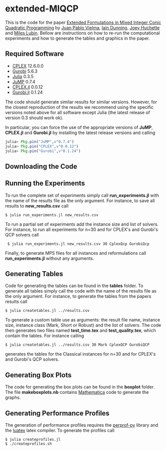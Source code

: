 extended-MIQCP
==============

This is the code for the paper [Extended Formulations in Mixed Integer Conic Quadratic Programming](http://www.optimization-online.org/DB_HTML/2015/01/4736.html) by [Juan Pablo Vielma](http://web.mit.edu/jvielma/www/), [Iain Dunning](http://iaindunning.com/), [Joey Huchette](http://www.mit.edu/~huchette/) and [Miles Lubin](http://www.mit.edu/~mlubin/). Bellow are instructions on how to re-run the computational experiments and how to generate the tables and graphics in the paper. 

## Required Software

- [CPLEX](http://www-01.ibm.com/software/commerce/optimization/cplex-optimizer/)  12.6.0.0
- [Gurobi](http://www.gurobi.com) 5.6.3 
- [Julia](http://julialang.org) 0.3.5
- [JuMP](https://github.com/JuliaOpt/JuMP.jl) 0.7.4
- [CPLEX.jl](https://github.com/JuliaOpt/CPLEX.jl) 0.0.12
- [Gurobi.jl](https://github.com/JuliaOpt/Gurobi.jl) 0.1.24

The code should generate similar results for similar versions. However, for the closest reproduction of the results we recommend  using the specific versions noted above for all software except Julia (the latest release of version 0.3 should work ok).  

In particular, you can force the use of the appropriate versions of **JuMP**, **CPLEX.jl** and **Gurobi.jl** by installing the latest release versions and calling 
```julia
julia> Pkg.pin("JuMP",v"0.7.4")
julia> Pkg.pin("CPLEX",v"0.0.12")
julia> Pkg.pin("Gurobi",v"0.1.24")
```



## Downloading the Code

## Running the Experiments

To run the complete set of experiments simply call **run_experiments.jl** with the name of the results file as the only argument. For instance, to save all results to **new_results.csv** call

``` $ julia run_experiments.jl new_results.csv ```

To run a partial set of experiments add the instance size and list of solvers. For instance, to run all experiments for n=30 and for CPLEX's and Gurobi's QCP solvers call

``` $ julia run_experiments.jl new_results.csv 30 CplexQcp GurobiQcp```

Finally, to generate MPS files for all instances and reformulations call **run_experiments.jl**  without any arguments. 

## Generating Tables

Code for generating the tables can be found in the **tables** folder. To generate all tables simply call the code with the name of the results file as the only argument. For instance, to generate the tables from the papers results call

``` $ julia createtables.jl ../results.csv ```

To generate a custom table use as arguments: the result file name, instance size, instance class (Mark, Short or Robust) and the list of solvers. The code then generates two files named **test_time.tex** and **test_quality.tex**, which contain the tables. For instance calling 

```$ julia createtables.jl ../results.csv 30 Mark CplexQCP GurobiQCP ```

generates the tables for the Classical instances for n=30 and for CPLEX's and Gurobi's QCP solvers.

## Generating Box Plots

The code for generating the box plots can be found in the **boxplot** folder. The file **makeboxplots.nb** contains [Mathematica](http://www.wolfram.com/mathematica/) code to generate the graphs. 

## Generating Performance Profiles

The generation of performance profiles requires the [perprof-py](https://github.com/lpoo/perprof-py) library and the [luatex](http://www.luatex.org) latex compiler. To generate the profiles call

```
$ julia createprofiles.jl
$ ./createprofiles.sh
```




